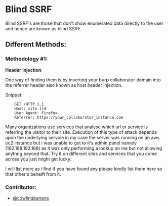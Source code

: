 # Blind SSRF
Blind SSRF's are those that don't show enumerated data directly to the user and hence are known as blind SSRF.

## Different Methods:

### Methodology #1:
**Header** **Injection**:

One way of finding them is by inserting your burp collaborator domain into the referrer header also known as host header injection.

Snippet:
```
    GET /HTTP 1.1
    Host: site.tld
    User Agent: Firefox
    Referrer: https://your_collaborator_instance.com

```


 Many organizations use services that analyse which url or service is referring the visitor to their site. Execution of this type of attack depends upon the underlying service in my case the server was running on an aws ec2 instance but i was unable to get to it's admin panel namely (192.168.192.168) as it was only performing a lookup on me but not allowing anythng beyond that. Try it on different sites and services that you come across you just might get lucky.

I will list more as i find if you have found any please kindly list them here so that other's beneift from it.

### Contributor:
 * [@cowlingbanana](https://github.com/cowlingbanana)

